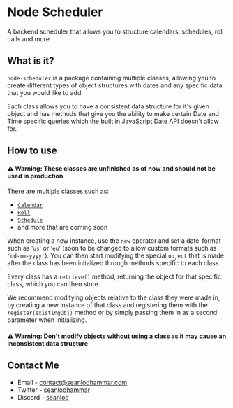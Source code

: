 # Node Scheduler
A backend scheduler that allows you to structure calendars, schedules, roll calls and more

## What is it?
`node-scheduler` is a package containing multiple classes, allowing you to create different types of object structures with dates and any specific data that you would like to add.

Each class allows you to have a consistent data structure for it's given object and has methods that give you the ability to make certain Date and Time specific queries which the built in JavaScript Date API doesn't allow for.

## How to use
#### ⚠️ **Warning**: These classes are unfinished as of now and should **not** be used in production 
There are multiple classes such as: <br>
- <a href='https://github.com/seanlodhammar/node-scheduler/blob/36dd9bdac5d19339cf14df30482163ed0c6ff71a/src/calendar.ts'>`Calendar`</a> 
- <a href=''>`Roll`</a>
- <a href=''>`Schedule`</a> 
- and more that are coming soon

When creating a new instance, use the `new` operator and set a date-format such as '`us`' or '`eu`' (soon to be changed to allow custom formats such as `'dd-mm-yyyy'`). You can then start modifying the special `object` that is made after the class has been initalized through methods specific to each class.

Every class has a `retrieve()` method, returning the object for that specific class, which you can then store.

We recommend modifying objects relative to the class they were made in, by creating a new instance of that class and registering them with the `register(existingObj)` method or by simply passing them in as a second parameter when initializing.

#### ⚠️ **Warning**: Don't modify objects without using a class as it may cause an inconsistent data structure

## Contact Me
- Email - <a href='mailto:contact@seanlodhammar.com'>contact@seanlodhammar.com</a>
- Twitter - <a href='https://twitter/seanlodhammar'>seanlodhammar</a>
- Discord - <a href='https://discord.com/users/797595451972386836'>seanlod</a>